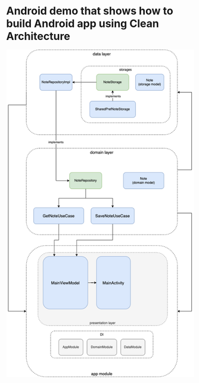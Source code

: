 # Android demo that shows how to build Android app using Clean Architecture

<img src="screenshots/architecture diagram.drawio.png">